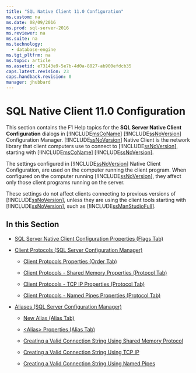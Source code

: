 ```yaml
---
title: "SQL Native Client 11.0 Configuration"
ms.custom: na
ms.date: 08/09/2016
ms.prod: sql-server-2016
ms.reviewer: na
ms.suite: na
ms.technology: 
  - database-engine
ms.tgt_pltfrm: na
ms.topic: article
ms.assetid: e73143e9-5e7b-4d0a-8827-ab900efdcb35
caps.latest.revision: 23
caps.handback.revision: 0
manager: jhubbard
---
```

# SQL Native Client 11.0 Configuration
This section contains the F1 Help topics for the **SQL Server Native Client Configuration** dialogs in [!INCLUDE[msCoName](../../Topics/TopicNameContainA/tokens/msCoName_md.md)] [!INCLUDE[ssNoVersion](../../Topics/TopicNameContainA/tokens/ssNoVersion_md.md)] Configuration Manager. [!INCLUDE[ssNoVersion](../../Topics/TopicNameContainA/tokens/ssNoVersion_md.md)] Native Client is the network library that client computers use to connect to [!INCLUDE[ssNoVersion](../../Topics/TopicNameContainA/tokens/ssNoVersion_md.md)], starting with [!INCLUDE[msCoName](../../Topics/TopicNameContainA/tokens/msCoName_md.md)] [!INCLUDE[ssNoVersion](../../Topics/TopicNameContainA/tokens/ssNoVersion_md.md)].  
  
 The settings configured in [!INCLUDE[ssNoVersion](../../Topics/TopicNameContainA/tokens/ssNoVersion_md.md)] Native Client Configuration, are used on the computer running the client program. When configured on the computer running [!INCLUDE[ssNoVersion](../../Topics/TopicNameContainA/tokens/ssNoVersion_md.md)], they affect only those client programs running on the server.  
  
 These settings do not affect clients connecting to previous versions of [!INCLUDE[ssNoVersion](../../Topics/TopicNameContainA/tokens/ssNoVersion_md.md)], unless they are using the client tools starting with [!INCLUDE[ssNoVersion](../../Topics/TopicNameContainA/tokens/ssNoVersion_md.md)], such as [!INCLUDE[ssManStudioFull](../../Topics/TopicNameContainA/tokens/ssManStudioFull_md.md)].  
  
## In this Section  
  
-   [SQL Server Native Client Configuration Properties (Flags Tab)](../../Topics/TopicNameNotContainA/SQL-Server-Native-Client-Configuration-Properties--Flags-Tab-.md)  
  
-   [Client Protocols (SQL Server Configuration Manager)](../../Topics/TopicNameNotContainA/Client-Protocols--SQL-Server-Configuration-Manager-.md)  
  
    -   [Client Protocols Properties (Order Tab)](../../Topics/TopicNameNotContainA/Client-Protocols-Properties--Order-Tab-.md)  
  
    -   [Client Protocols - Shared Memory Properties (Protocol Tab)](../../Topics/TopicNameNotContainA/Client-Protocols---Shared-Memory-Properties--Protocol-Tab-.md)  
  
    -   [Client Protocols - TCP IP Properties (Protocol Tab)](../../Topics/TopicNameNotContainA/Client-Protocols---TCP-IP-Properties--Protocol-Tab-.md)  
  
    -   [Client Protocols - Named Pipes Properties (Protocol Tab)](../../Topics/TopicNameNotContainA/Client-Protocols---Named-Pipes-Properties--Protocol-Tab-.md)  
  
-   [Aliases (SQL Server Configuration Manager)](../../Topics/TopicNameNotContainA/Aliases--SQL-Server-Configuration-Manager-.md)  
  
    -   [New Alias (Alias Tab)](../../Topics/TopicNameNotContainA/New-Alias--Alias-Tab-.md)  
  
    -   [<Alias\> Properties (Alias Tab)](../Topic/%3CAlias%3E%20Properties%20\(Alias%20Tab\).md)  
  
    -   [Creating a Valid Connection String Using Shared Memory Protocol](../../Topics/TopicNameContainA/Creating-a-Valid-Connection-String-Using-Shared-Memory-Protocol.md)  
  
    -   [Creating a Valid Connection String Using TCP IP](../../Topics/TopicNameContainA/Creating-a-Valid-Connection-String-Using-TCP-IP.md)  
  
    -   [Creating a Valid Connection String Using Named Pipes](assetId:///90930ff2-143b-4651-8ae3-297103600e4f)